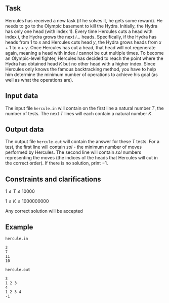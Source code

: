 ## Task

Hercules has received a new task (if he solves it, he gets some reward). He needs to go to the Olympic basement to kill the Hydra. Initially, the Hydra has only one head (with index $1$). Every time Hercules cuts a head with index $i$, the Hydra grows the next $i \dots$ heads. Specifically, if the Hydra has heads from $1$ to $x$ and Hercules cuts head $y$, the Hydra grows heads from $x + 1$ to $x + y$. Once Hercules has cut a head, that head will not regenerate again, meaning a head with index $i$ cannot be cut multiple times. To become an Olympic-level fighter, Hercules has decided to reach the point where the Hydra has obtained head $K$ but no other head with a higher index. Since Hercules only knows the famous backtracking method, you have to help him determine the minimum number of operations to achieve his goal (as well as what the operations are).

## Input data

The input file `hercule.in` will contain on the first line a natural number $T$, the number of tests. The next $T$ lines will each contain a natural number $K$.

## Output data

The output file `hercule.out` will contain the answer for these $T$ tests. For a test, the first line will contain $sol$ - the minimum number of moves performed by Hercules. The second line will contain $sol$ numbers representing the moves (the indices of the heads that Hercules will cut in the correct order). If there is no solution, print $-1$.

## Constraints and clarifications

$1 \leq T \leq 10000$

$1 \leq K \leq 1000000000$

Any correct solution will be accepted

## Example

`hercule.in`
```
3
7
11
10
```

`hercule.out`
```
3
1 2 3
4
1 2 3 4
-1
```

